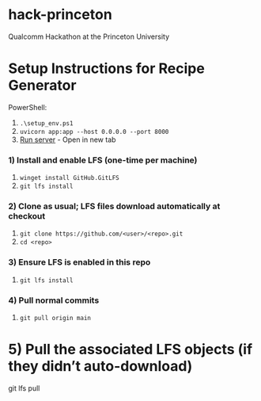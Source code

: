 # hack-princeton
Qualcomm Hackathon at the Princeton University 

# Setup Instructions for Recipe Generator

PowerShell: 
1. `.\setup_env.ps1`
2. `uvicorn app:app --host 0.0.0.0 --port 8000`
3. [Run server](http://localhost:8000) - Open in new tab


### 1) Install and enable LFS (one-time per machine)
1. `winget install GitHub.GitLFS`
2. `git lfs install`

### 2) Clone as usual; LFS files download automatically at checkout
1. `git clone https://github.com/<user>/<repo>.git`
2. `cd <repo>`

### 3) Ensure LFS is enabled in this repo
1. `git lfs install`

### 4) Pull normal commits
1. `git pull origin main`  

# 5) Pull the associated LFS objects (if they didn’t auto-download)
git lfs pull
